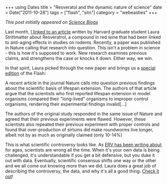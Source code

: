 +++
using Dates
title = "Resveratol and the dynamic nature of science"
date = Date("2011-10-28")
tags = ["flash", "sitn"]
category = "webeasties"
+++

_This post initially appeared on [Science Blogs](http://scienceblogs.com/webeasties)_

Last month, [I linked to an article](https://sitn.hms.harvard.edu/sitnflash_wp/2011/09/issue101/) written by Harvard graduate student Laura Strittmatter about Resveratrol, a compound in red wine that had been linked to anti-aging effects in studies on rodents. Recently, a paper was published in Nature calling that research into question. This isn't a problem in science - this is how it's supposed to work. New research examines previous claims, and strengthens the case or knocks it down. Either way, we win.

In that spirit, Laura picked through the new paper and brings us a [special edition](https://sitn.hms.harvard.edu/sitnflash_wp/2011/10/issue104/) of the Flash:

A recent article in the journal Nature calls into question previous findings about the scientific basis of lifespan extension. The authors of that article argue that the scientists who first reported lifespan extension in model organisms compared their "long-lived" organisms to improper control organisms, rendering their experimental findings invalid[...]

The authors of the original study responded in the same issue of Nature and agreed that their previous experiments were flawed. However, these scientists also repeated their previous experiment with proper controls and found that over-production of sirtuins did make roundworms live longer, albeit not by as much as originally claimed (only 10-14%)

This is what scientific controversy looks like. As [ERV has been writing about](http://scienceblogs.com/erv/2008/05/when_good_scientists_go_bad_ho.php) for ages, scientists are wrong all the time. When it's your own data is being challenged, it's understandable if you get a bit defensive, but you duke it out with data. Eventually, scientific consensus shifts one way or the other and we all come out knowing more than we did. 
Laura does a great job of describing the controversy, the data, and why it's all a good thing. [Check it out](https://sitn.hms.harvard.edu/sitnflash_wp/2011/10/issue104/)!

      
  
